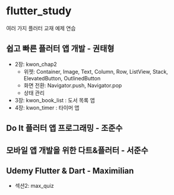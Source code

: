 # flutter_study
여러 가지 플러터 교재 예제 연습

## 쉽고 빠른 플러터 앱 개발 - 권태형
* 2장: kwon_chap2
    * 위젯: Container, Image, Text, Column, Row, ListView, Stack, ElevatedButton, OutlinedButton
    * 화면 전환: Navigator.push, Navigator.pop
    * 상태 관리
 * 3장: kwon_book_list : 도서 목록 앱
 * 4장: kwon_timer : 타이머 앱

## Do It 플러터 앱 프로그래밍 - 조준수

## 모바일 앱 개발을 위한 다트&플러터 - 서준수

## Udemy Flutter & Dart - Maximilian
* 섹션2: max_quiz
